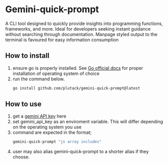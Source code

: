 #  Gemini-quick-prompt
A CLI tool designed to quickly provide insights into programming functions, frameworks, and more. Ideal for developers seeking instant guidance without searching through documentation. Manpage styled output to the terminal is favoured for easy information consumption

## How to install
1. ensure go is properly installed. See [Go official docs](https://go.dev/doc/install) for proper installation of operating system of choice
2. run the command below.
    ```sh
    go install github.com/plutack/gemini-quick-prompt@latest
    ```
    <!-- OR -->
<!-- 1. Alternatively, download the pre-built binary from the releases page or run the command below, place it in a directory of your choice, and add that directory to your PATH. --> 
<!---
    ```sh
    curl -fSL -o gemini-quick-prompt https://github.com/plutack/gemini-quick-prompt/releases/latest/download/gemini-quick-prompt
    ```
-->
##  How to use
1. get a [gemini API key](https://ai.google.dev/gemini-api/docs/api-key) here
2. set gemini_api_key as an enviroment variable. This will differ depending on the operating system you use
3. command are expected in the format;
    ```sh
    gemini-quick-prompt "js array includes"
    ```
4. user may also alias gemini-quick-prompt to a shorter alias if they choose.
